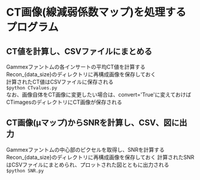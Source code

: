 # CT画像(線減弱係数マップ)を処理するプログラム  

## CT値を計算し、CSVファイルにまとめる  
Gammexファントムの各インサートの平均CT値を計算する  
Recon_{data_size}のディレクトリに再構成画像を保存しておく  
計算されたCT値はCSVファイルに保存される  
`$python CTvalues.py`  
なお、画像自体をCT画像に変更したい場合は、convert='True'に変えておけばCTimagesのディレクトリにCT画像が保存される  

## CT画像(μマップ)からSNRを計算し、CSV、図に出力  
Gammexファントムの中心部のピクセルを取得し、SNRを計算する  
Recon_{data_size}のディレクトリに再構成画像を保存しておく
計算されたSNRはCSVファイルにまとめられ、プロットされた図とともに出力される  
`$python SNR.py`  
